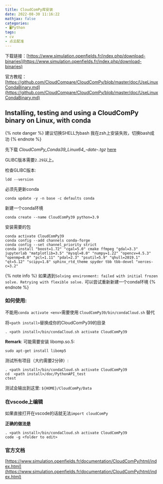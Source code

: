 ```yaml
---
title: CloudComPy库安装 
date: 2022-08-30 11:16:22
mathjax: false
categories:
- 🖥️Python
tags:
- cv
- 点云配准
---
```


下载链接：[https://www.simulation.openfields.fr/index.php/download-binaries](https://www.simulation.openfields.fr/index.php/download-binaries)

官方教程：[https://github.com/CloudCompare/CloudComPy/blob/master/doc/UseLinuxCondaBinary.md](https://github.com/CloudCompare/CloudComPy/blob/master/doc/UseLinuxCondaBinary.md)

## Installing, testing and using a CloudComPy binary on Linux, with conda

{% note danger %}
建议切换SHELL为bash
我在zsh上安装失败，切换bash成功
{% endnote %}

先下载 *CloudComPy_Conda39_Linux64_-date-.tgz* [here](https://www.simulation.openfields.fr/index.php/download-binaries)

GLIBC版本需要``2.29``以上。

检查GLIBC版本:
```
ldd --version
```

必须先更新conda
```
conda update -y -n base -c defaults conda
```

新建一个conda环境
```
conda create --name CloudComPy39 python=3.9
```

安装需要的包
```
conda activate CloudComPy39
conda config --add channels conda-forge
conda config --set channel_priority strict
conda install "boost=1.72" "cgal=5.0" cmake ffmpeg "gdal=3.3" jupyterlab "matplotlib=3.5" "mysql=8.0" "numpy=1.22" "opencv=4.5.3" "openmp=8.0" "pcl=1.11" "pdal=2.3" "psutil=5.9" "qhull=2019.1" "qt=5.12" "scipy=1.8" sphinx_rtd_theme spyder tbb tbb-devel "xerces-c=3.2"
```

{% note info %}
如果遇到``Solving environment: failed with initial frozen solve. Retrying with flexible solve.``
可以尝试重新新建一个conda环境
{% endnote %}


### 如何使用:

不能用``conda activate <env>``需要使用 ``CloudComPy39/bin/condaCloud.sh`` 替代

将``<path install>``替换成你的CloudComPy39的目录
```
. <path install>/bin/condaCloud.sh activate CloudComPy39
```

**Remark**: 可能需要安装 libomp.so.5:
```
sudo apt-get install libomp5

```

测试所有项目（大约需要2分钟）:
```
. <path install>/bin/condaCloud.sh activate CloudComPy39
cd  <path install>/doc/PythonAPI_test
ctest
```

测试会输出到这里: `${HOME}/CloudComPy/Data`

### 在vscode上编辑

如果直接打开在vscode的话就无法``import cloudComPy``

**正确的做法是**
```
. <path install>/bin/condaCloud.sh activate CloudComPy39
code -g <folder to edit>
```

### 官方文档

[https://www.simulation.openfields.fr/documentation/CloudComPy/html/index.html](https://www.simulation.openfields.fr/documentation/CloudComPy/html/index.html)